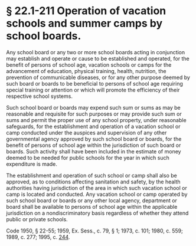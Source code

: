 # § 22.1-211 Operation of vacation schools and summer camps by school boards.

<p>Any school board or any two or more school boards acting in conjunction may establish and operate or cause to be established and operated, for the benefit of persons of school age, vacation schools or camps for the advancement of education, physical training, health, nutrition, the prevention of communicable diseases, or for any other purpose deemed by such board or boards to be beneficial to persons of school age requiring special training or attention or which will promote the efficiency of their respective school systems.</p><p>Such school board or boards may expend such sum or sums as may be reasonable and requisite for such purposes or may provide such sum or sums and permit the proper use of any school property, under reasonable safeguards, for the establishment and operation of a vacation school or camp conducted under the auspices and supervision of any other governmental agency approved by such school board or boards, for the benefit of persons of school age within the jurisdiction of such board or boards. Such activity shall have been included in the estimate of money deemed to be needed for public schools for the year in which such expenditure is made.</p><p>The establishment and operation of such school or camp shall also be approved, as to conditions affecting sanitation and safety, by the health authorities having jurisdiction of the area in which such vacation school or camp is located and conducted. Any vacation school or camp operated by such school board or boards or any other local agency, department or board shall be available to persons of school age within the applicable jurisdiction on a nondiscriminatory basis regardless of whether they attend public or private schools.</p><p>Code 1950, § 22-55; 1959, Ex. Sess., c. 79, § 1; 1973, c. 101; 1980, c. 559; 1989, c. 277; 1995, c. <a href='http://lis.virginia.gov/cgi-bin/legp604.exe?951+ful+CHAP0244'>244</a>.</p>